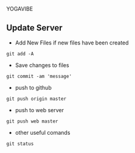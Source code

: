 YOGAVIBE

## Update Server

* Add New Files if new files have been created

```git add -A```

* Save changes to files

```git commit -am 'message'```

* push to github

```git push origin master```

* push to web server

```git push web master```

* other useful comands

```git status```

